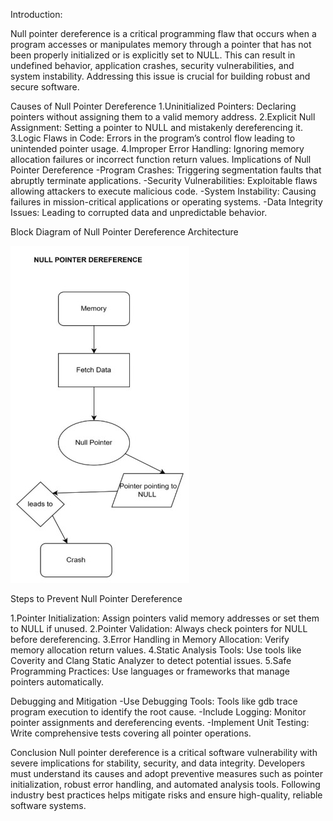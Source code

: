 Introduction:

Null pointer dereference is a critical programming flaw that occurs when a program accesses or manipulates memory through a pointer that has not been properly initialized or is explicitly set to NULL. This can result in undefined behavior, application crashes, security vulnerabilities, and system instability. Addressing this issue is crucial for building robust and secure software.

Causes of Null Pointer Dereference
1.Uninitialized Pointers: Declaring pointers without assigning them to a valid memory address.
2.Explicit Null Assignment: Setting a pointer to NULL and mistakenly dereferencing it.
3.Logic Flaws in Code: Errors in the program’s control flow leading to unintended pointer usage.
4.Improper Error Handling: Ignoring memory allocation failures or incorrect function return values.
Implications of Null Pointer Dereference
-Program Crashes: Triggering segmentation faults that abruptly terminate applications.
-Security Vulnerabilities: Exploitable flaws allowing attackers to execute malicious code.
-System Instability: Causing failures in mission-critical applications or operating systems.
-Data Integrity Issues: Leading to corrupted data and unpredictable behavior.

Block Diagram of Null Pointer Dereference Architecture

![Docusaurus logo](/img/null_pointer.jpg)

Steps to Prevent Null Pointer Dereference

1.Pointer Initialization: Assign pointers valid memory addresses or set them to NULL if unused.
2.Pointer Validation: Always check pointers for NULL before dereferencing.
3.Error Handling in Memory Allocation: Verify memory allocation return values.
4.Static Analysis Tools: Use tools like Coverity and Clang Static Analyzer to detect potential issues.
5.Safe Programming Practices: Use languages or frameworks that manage pointers automatically.

Debugging and Mitigation
-Use Debugging Tools: Tools like gdb trace program execution to identify the root cause.
-Include Logging: Monitor pointer assignments and dereferencing events.
-Implement Unit Testing: Write comprehensive tests covering all pointer operations.


Conclusion
Null pointer dereference is a critical software vulnerability with severe implications for stability, security, and data integrity. Developers must understand its causes and adopt preventive measures such as pointer initialization, robust error handling, and automated analysis tools. Following industry best practices helps mitigate risks and ensure high-quality, reliable software systems.